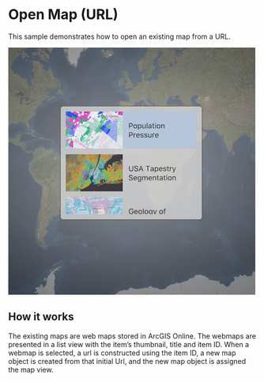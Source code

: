 # Open Map (URL)

This sample demonstrates how to open an existing map from a URL.

![](screenshot.png)

## How it works

The existing maps are web maps stored in ArcGIS Online. The webmaps are
presented in a list view with the item’s thumbnail, title and item ID.
When a webmap is selected, a url is constructed using the item ID, a new
map object is created from that initial Url, and the new map object is
assigned the map view.
